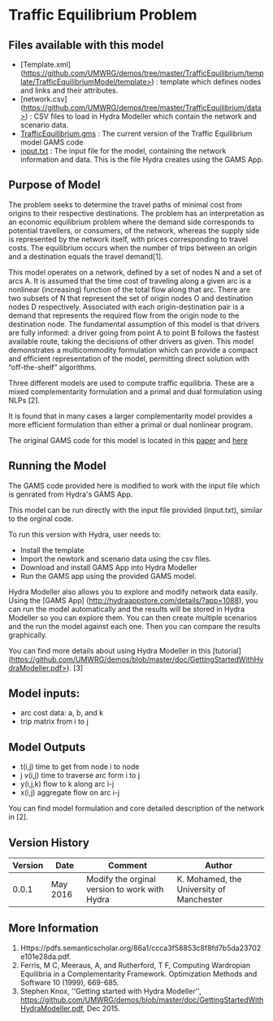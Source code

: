 Traffic Equilibrium Problem
===========================

Files available with this model
-------------------------------
- [Template.xml] (https://github.com/UMWRG/demos/tree/master/TrafficEquilibrium/template/TrafficEquilibriumModel/template>) : template which defines nodes and links and their attributes.
- [network.csv] (https://github.com/UMWRG/demos/tree/master/TrafficEquilibrium/data>) : CSV files to load in Hydra Modeller which contain the network and scenario data.
- [TrafficEquilibrium.gms](https://github.com/UMWRG/demos/tree/master/TrafficEquilibrium/model>) : The current version of the Traffic Equilibrium model GAMS code
- [input.txt](https://github.com/UMWRG/demos/tree/master/TrafficEquilibrium/model/input.txt>)    : The input file for the model, containing the network information and data. This is the file Hydra creates using the GAMS App.

Purpose of Model
----------------
The problem seeks to determine the travel paths of minimal cost from origins to their respective destinations.  The problem has an interpretation as an economic equilibrium problem where the demand side corresponds to potential travellers, or consumers, of the network, whereas the supply side is represented by the network itself, with prices corresponding to travel costs. The equilibrium occurs when the number of trips between an origin and a destination equals the travel demand[1].

This model operates on a network, defined by a set of nodes N and a set of arcs A. It is assumed that the time cost of traveling along a given arc is a nonlinear (increasing) function of the total flow along that arc. There are two subsets of N that represent the set of origin nodes O and destination nodes D respectively. Associated with each origin-destination pair is a demand that represents the required flow from the origin node to the destination node.
The fundamental assumption of this model is that drivers are fully informed: a driver going from point A to point B follows the fastest available route, taking the decisions of other drivers as given.
This model demonstrates a multicommodity formulation which can provide a compact and efficient representation of the model, permitting direct solution with “off-the-shelf” algorithms. 

Three different models are used to compute traffic equilibria. These are a mixed complementarity formulation and a primal and dual formulation using NLPs [2].

It is found that in many cases a larger complementarity model provides a more efficient formulation than either a primal or dual nonlinear program.

The original GAMS code for this model is located in this [paper](http://ftp.cs.wisc.edu/math-prog/tech-reports/95-03.pdf)
and [here](https://www.gams.com/modlib/libhtml/traffic.htm)

Running the Model
-----------------
The GAMS code provided here is modified to work with the input file which is genrated from Hydra's GAMS App.

This model can be run directly with the input file provided (input.txt), similar to the orginal code.

To run this version with Hydra, user needs to:
- Install the template
- Import the newtork and scenario data using the csv files.
- Download and install GAMS App into Hydra Modeller
- Run the GAMS app using the provided GAMS model.

Hydra Modeller also allows you to explore and modify network data easily. Using the [GAMS App] (http://hydraappstore.com/details/?app=1088), you can run the model automatically and the results will be stored in Hydra Modeller so you can explore them. 
You can then create multiple scenarios and the run the model against each one. Then you can compare the results graphically.

You can find more details about using Hydra Modeller in this [tutorial] (https://github.com/UMWRG/demos/blob/master/doc/GettingStartedWithHydraModeller.pdf>). [3]

Model inputs:
-------------
- arc cost data: a, b, and k
- trip matrix from i to j

Model Outputs
-------------
- t(i,j) time to get from node i to node 
- j v(i,j) time to traverse arc form i to j 
- y(i,j,k) flow to k along arc i-j 
- x(i,j) aggregate flow on arc i-j 

You can find model formulation and core detailed description of the network in [2].

Version History
---------------

| Version | Date     | Comment                                       | Author                                   |
| ------- | -------- | --------------------------------------------- | ---------------------------------------- |
| 0.0.1   | May 2016 | Modify the orginal version to work with Hydra | K. Mohamed, the University of Manchester |

More Information
----------------

1. Https://pdfs.semanticscholar.org/86a1/ccca3f58853c8f8fd7b5da23702e101e28da.pdf.
2. Ferris, M C, Meeraus, A, and Rutherford, T F, Computing Wardropian Equilibria in a Complementarity Framework. Optimization Methods and Software 10 (1999), 669-685.
3. Stephen Knox, ''Getting started with Hydra Modeller'', https://github.com/UMWRG/demos/blob/master/doc/GettingStartedWithHydraModeller.pdf, Dec 2015.



